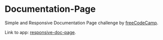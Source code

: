 # Documentation-Page
Simple and Responsive Documentation Page challenge by [freeCodeCamp](https://www.freecodecamp.org/).

Link to app: [responsive-doc-page](https://codepen.io/drakonim/full/rNVyKdj).
